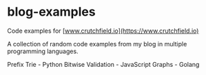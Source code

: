 # blog-examples
Code examples for [www.crutchfield.io](https://www.crutchfield.io)

A collection of random code examples from my blog in multiple programming languages.

Prefix Trie - Python
Bitwise Validation - JavaScript
Graphs - Golang
